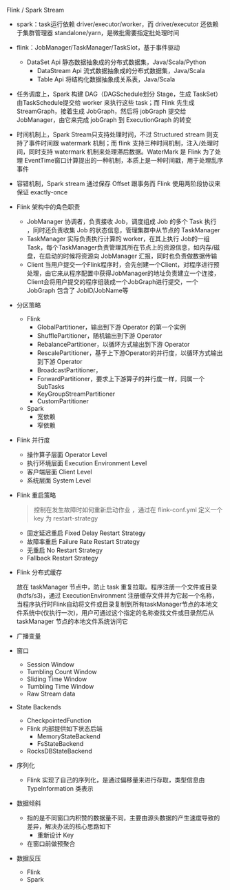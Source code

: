 Flink / Spark Stream

- spark：task运行依赖 driver/executor/worker，而 driver/executor 还依赖于集群管理器 standalone/yarn，是微批需要指定批处理时间

- flink：JobManager/TaskManager/TaskSlot，基于事件驱动

  - DataSet Api 静态数据抽象成的分布式数据集，Java/Scala/Python
    - DataStream Api 流式数据抽象成的分布式数据集，Java/Scala
    - Table Api 将结构化数据抽象成关系表，Java/Scala

- 任务调度上，Spark 构建 DAG（DAGSchedule划分 Stage，生成 TaskSet）由TaskSchedule提交给 worker 来执行这些 task；而 Flink 先生成 StreamGraph，接着生成 JobGraph，然后将 jobGraph 提交给 JobManager，由它来完成 jobGraph 到 ExecutionGraph 的转变

- 时间机制上，Spark Stream只支持处理时间，不过 Structured stream 则支持了事件时间跟 watermark 机制；而 flink 支持三种时间机制，注入/处理时间，同时支持 watermark 机制来处理滞后数据。WaterMark 是 Flink 为了处理 EventTime窗口计算提出的一种机制，本质上是一种时间戳，用于处理乱序事件

- 容错机制，Spark stream 通过保存 Offset 跟事务而 Flink 使用两阶段协议来保证 exactly-once

- Flink 架构中的角色职责

  - JobManager 协调者，负责接收 Job，调度组成 Job 的多个 Task 执行 ，同时还负责收集 Job 的状态信息，管理集群中从节点的 TaskManager
  - TaskManager 实际负责执行计算的 worker，在其上执行 Job的一组 Task，每个TaskManager负责管理其所在节点上的资源信息，如内存/磁盘，在启动的时候将资源向 JobManager 汇报，同时也负责做数据传输
  - Client 当用户提交一个Flink程序时，会先创建一个Client，对程序进行预处理，由它来从程序配置中获得JobManager的地址负责建立一个连接，Client会将用户提交的程序组装成一个JobGraph进行提交，一个 JobGraph 包含了 JobID/JobName等

- 分区策略

  - Flink
    - GlobalPartitioner，输出到下游 Operator 的第一个实例
    - ShufflePartitioner，随机输出到下游 Operator
    - RebalancePartitioner，以循环方式输出到下游 Operator
    - RescalePartitioner，基于上下游Operator的并行度，以循环方式输出到下游 Operator
    - BroadcastPartitioner，
    - ForwardPartitioner，要求上下游算子的并行度一样，同属一个 SubTasks
    - KeyGroupStreamPartitioner
    - CustomPartitioner
  - Spark
    - 宽依赖
    - 窄依赖

- Flink 并行度

  - 操作算子层面 Operator Level
  - 执行环境层面 Execution Environment Level
  - 客户端层面 Client Level
  - 系统层面 System Level

- Flink 重启策略

  > 控制在发生故障时如何重新启动作业 ，通过在 flink-conf.yml 定义一个 key 为 restart-strategy

    - 固定延迟重启 Fixed Delay Restart Strategy
    - 故障率重启 Failure Rate Restart Strategy
    - 无重启 No Restart Strategy
  - Fallback Restart Strategy

- Flink 分布式缓存

  放在 taskManager 节点中，防止 task 重复拉取。程序注册一个文件或目录(hdfs/s3)，通过 ExecutionEnvironment 注册缓存文件并为它起一个名称，当程序执行时Flink自动将文件或目录复制到所有taskManager节点的本地文件系统中(仅执行一次)，用户可通过这个指定的名称查找文件或目录然后从 taskManager 节点的本地文件系统访问它

- 广播变量

- 窗口

  - Session Window
  - Tumbling Count Window
  - Sliding Time Window
  - Tumbling Time Window
  - Raw Stream data

- State Backends

  - CheckpointedFunction
  - Flink 内部提供如下状态后端
    - MemoryStateBackend
    - FsStateBackend
  - RocksDBStateBackend

- 序列化

  - Flink 实现了自己的序列化，是通过偏移量来进行存取，类型信息由 TypeInformation 类表示

- 数据倾斜

  - 指的是不同窗口内积赞的数据量不同，主要由源头数据的产生速度导致的差异，解决办法的核心思路如下
    - 重新设计 Key
  - 在窗口前做预聚合

- 数据反压

  - Flink
  - Spark
